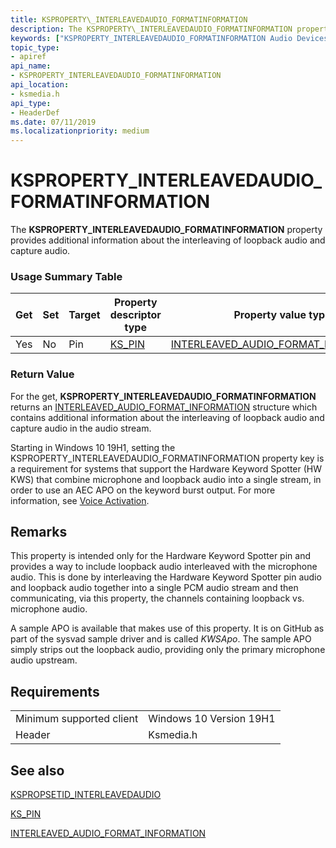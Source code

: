 ```yaml
---
title: KSPROPERTY\_INTERLEAVEDAUDIO_FORMATINFORMATION 
description: The KSPROPERTY\_INTERLEAVEDAUDIO_FORMATINFORMATION property provides  additional information about the interleaving of loopback audio and capture audio.
keywords: ["KSPROPERTY_INTERLEAVEDAUDIO_FORMATINFORMATION Audio Devices"]
topic_type:
- apiref
api_name:
- KSPROPERTY_INTERLEAVEDAUDIO_FORMATINFORMATION 
api_location:
- ksmedia.h
api_type:
- HeaderDef
ms.date: 07/11/2019
ms.localizationpriority: medium
---
```


# KSPROPERTY\_INTERLEAVEDAUDIO_FORMATINFORMATION 

The **KSPROPERTY\_INTERLEAVEDAUDIO_FORMATINFORMATION** property provides additional information about the interleaving of loopback audio and capture audio.

### <span id="Usage_Summary_Table"></span><span id="usage_summary_table"></span><span id="USAGE_SUMMARY_TABLE"></span>Usage Summary Table

 |Get|Set|Target|Property descriptor type|Property value type|
|--- |--- |--- |--- |--- |
|Yes|No|Pin|[KS_PIN](https://docs.microsoft.com/windows-hardware/drivers/ddi/ks/ns-ks-ksp_pin)|[INTERLEAVED_AUDIO_FORMAT_INFORMATION](https://docs.microsoft.com/windows-hardware/drivers/ddi/ksmedia/ns-ksmedia-_interleaved_audio_format_information)|

### <span id="Return_Value"></span><span id="return_value"></span><span id="RETURN_VALUE"></span>Return Value

 For the get, **KSPROPERTY\_INTERLEAVEDAUDIO_FORMATINFORMATION** returns an [INTERLEAVED_AUDIO_FORMAT_INFORMATION](https://docs.microsoft.com/windows-hardware/drivers/ddi/ksmedia/ns-ksmedia-_interleaved_audio_format_information) structure which contains additional information about the interleaving of loopback audio and capture audio in the audio stream. 

Starting in Windows 10 19H1, setting the KSPROPERTY\_INTERLEAVEDAUDIO_FORMATINFORMATION property key is a requirement for systems that support the Hardware Keyword Spotter (HW KWS) that combine microphone and loopback audio into a single stream, in order to use an AEC APO on the keyword burst output. For more information, see [Voice Activation](voice-activation.md).


Remarks
-------

This property is intended only for the Hardware Keyword Spotter pin and provides a way to include loopback audio interleaved with the microphone audio. This is done by interleaving the Hardware Keyword Spotter pin audio and loopback audio together into a single PCM audio stream and then communicating, via this property, the channels containing loopback vs. microphone audio.

A sample APO is available that makes use of this property. It is on GitHub as part of the sysvad sample driver and is called *KWSApo*. The sample APO simply strips out the loopback audio, providing only the primary microphone audio upstream.


Requirements
------------

|||
|--- |--- |
|Minimum supported client|Windows 10 Version 19H1|
|Header|Ksmedia.h|

## <span id="see_also"></span>See also

[KSPROPSETID\_INTERLEAVEDAUDIO](kspropsetid-interleavedaudio.md)

[KS_PIN](https://docs.microsoft.com/windows-hardware/drivers/ddi/ks/ns-ks-ksp_pin)

[INTERLEAVED_AUDIO_FORMAT_INFORMATION](https://docs.microsoft.com/windows-hardware/drivers/ddi/ksmedia/ns-ksmedia-_interleaved_audio_format_information) 